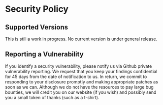 # Security Policy

## Supported Versions
This is still a work in progress. No current version is under general release.

## Reporting a Vulnerability

If you identify a security vulnerability, please notify us 
via Github private vulnerability reporting. We request that you 
keep your findings confidential for 45 days from the date of notification to us. 
In return, we commit to responding to your disclosure promptly and making appropriate 
patches as soon as we can. Although we do not have the resources to pay large bug bounties, we will credit 
you on our website (if you wish) and possibly send you a small token of thanks (such as a t-shirt).
